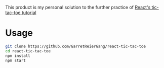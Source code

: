 

This product is my personal solution to the further practice of [React's tic-tac-toe tutorial](https://reactjs.org/tutorial/tutorial.html)

# Usage

```bash
git clone https://github.com/GarretReierGang/react-tic-tac-toe
cd react-tic-tac-toe
npm install
npm start
```
